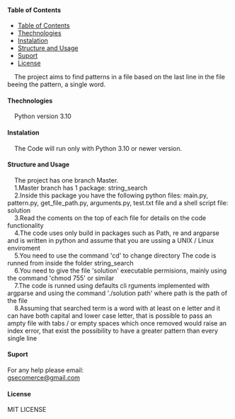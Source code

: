 #### Table of Contents
- [Table of Contents](#table-of-contents)
- [Thechnologies](#thechnologies)
- [Instalation](#instalation)
- [Structure and Usage](#structure-and-usage)
- [Suport](#suport)
- [License](#license)

&nbsp;&nbsp;&nbsp;&nbsp;The project aims to find patterns in a file based on the last line in the file beeing the pattern, a single word.<br />


 #### Thechnologies

&nbsp;&nbsp;&nbsp;&nbsp;Python  version 3.10

#### Instalation

 &nbsp;&nbsp;&nbsp;&nbsp;The Code will run only with Python 3.10 or newer version.<br />


#### Structure and Usage

&nbsp;&nbsp;&nbsp;&nbsp;The project has one branch Master.<br />
&nbsp;&nbsp;&nbsp;&nbsp;1.Master branch has 1 package: string_search<br />
&nbsp;&nbsp;&nbsp;&nbsp;2.Inside this package you have the following python files: main.py, pattern.py, get_file_path.py, arguments.py, test.txt file and a  shell script file: solution <br />
&nbsp;&nbsp;&nbsp;&nbsp;3.Read the coments on the top of each file for details on the code functionality <br />
&nbsp;&nbsp;&nbsp;&nbsp;4.The code uses only build in packages such as Path, re and argparse and is written in python and assume that you are ussing a UNIX / Linux enviroment <br />
&nbsp;&nbsp;&nbsp;&nbsp;5.You need to use the command 'cd' to change directory The code is runned from inside the folder string_search <br />
&nbsp;&nbsp;&nbsp;&nbsp;6.You need to give the file 'solution' executable permisions, mainly using the command 'chmod 755' or similar<br />
&nbsp;&nbsp;&nbsp;&nbsp;7.The code is runned using defaults cli rguments implemented with argparse and using the command './solution path'  where path is the path of the file<br />
&nbsp;&nbsp;&nbsp;&nbsp;8.Assuming that searched term is a word with at least on e letter and it can have both capital and lower case letter, that is possible to pass an ampty file with tabs / or empty spaces which once removed would raise an index error, that exist the possibility to have a greater pattern than every single line<br />






#### Suport

   For any help please email:<br />
      gsecomerce@gmail.com

#### License

   MIT LICENSE





